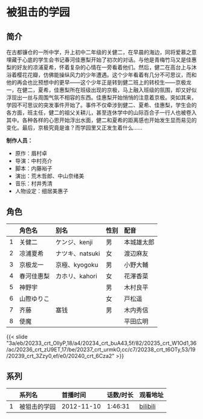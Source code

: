 # 被狙击的学园


## 简介

在古都镰仓的一所中学，升上初中二年级的关健二，在早晨的海边，同将爱慕之意埋藏于心底的学生会书记春河佳惠梨开始了初次的对话。与他是青梅竹马又是佳惠梨的好友的凉浦夏希，怀着复杂的心情在一旁看着他们。然后，健二在高台上与沐浴着樱花花瓣，仿佛能操纵风力的少年遭遇。这个少年看着有几分不可思议，而和他的再会也比预想中的更早——这个少年正是转到健二班上的转校生——京极龙一，在健二，夏希，佳惠梨所在班级出现的京极，马上融入班级的氛围，却又好似浮现出一丝与周围气氛不相容的东西。佳惠梨开始悄悄的注意着京极。突如其来，学园不可思议的突发事件开始了。事件不仅牵涉到健二、夏希、佳惠梨，学生会的各方面，班主任，健二的祖父关耕儿，甚至连休学中的山际百合子一行人也被卷入其中。各种各样的心思开始浮出水面，健二和夏希的距离感也开始发生显而易见的变化。最后，京极究竟是谁？而学园里又正发生着什么……

**制作人员：**
- 原作：眉村卓
- 导演：中村亮介
- 脚本：内藤裕子
- 演出：荒木哲郎、中山奈绪美
- 音乐：村井秀清
- 人物设定：细居美惠子

## 角色

|     |   角色名   |   别名  | 性别 |  配音  |
|:--- |:------  |:----      |:---  |:--   |
| 1 | 关健二 | ケンジ、kenji | 男 | 本城雄太郎 |
| 2 | 凉浦夏希 | ナツキ、natsuki | 女 | 渡辺麻友 |
| 3 | 京极龙一 | 京極、kyogoku | 男 | 小野大輔 |
| 4 | 春河佳惠梨 | カホリ、kahori | 女 | 花澤香菜 |
| 5 | 神野宇 |  | 男 | 木村良平 |
| 6 | 山際ゆりこ |  | 女 | 戸松遥 |
| 7 | 齐藤 | 塞钱 | 男 | 木内秀信 |
| 8 | 使魔 |  |  | 平田広明 |

{{< slide "3a/eb/20233_crt_OllyP,18/a4/20234_crt_buA43,5f/82/20235_crt_W1Od1,36/ac/20236_crt_zU9ET,17/be/20237_crt_urmkO,cc/c7/20238_crt_t6OTy,53/19/20239_crt_3Zzy0,ef/e0/20240_crt_6Cza2" >}}

## 系列

|     |   系列名   |   首播时间  | 话数/时长  | 观看地址 |
|:---  |:------    |:----      |:---       |:---  |
| 1 | 被狙击的学园 | 2012-11-10 | 1:46:31 | [bilibili](https://www.bilibili.com/bangumi/play/ss2804)  |



